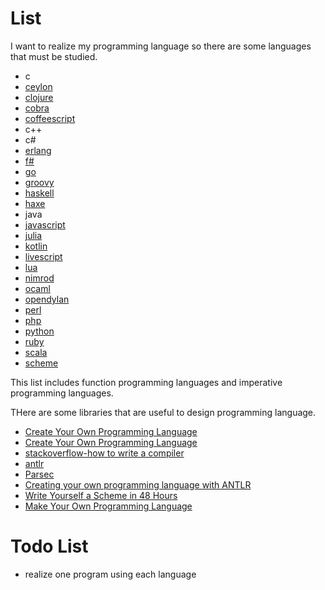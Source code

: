 List
====

I want to realize my programming language so there are some languages that must be studied.

* c
* [ceylon](http://ceylon-lang.org/)
* [clojure](http://clojure.org/)
* [cobra](http://cobra-language.com/)
* [coffeescript](http://coffeescript.org/)
* c++
* c# 
* [erlang](http://www.erlang.org/)
* [f#](http://fsharp.org/)
* [go](http://golang.org/)
* [groovy](http://groovy.codehaus.org/)
* [haskell](http://www.haskell.org/haskellwiki/Haskell)
* [haxe](http://haxe.org/)
* java
* [javascript](http://www.w3schools.com/js/DEFAULT.asp)
* [julia](http://julialang.org/)
* [kotlin](http://kotlin.jetbrains.org/)
* [livescript](http://livescript.net/)
* [lua](http://www.lua.org/)
* [nimrod](http://nimrod-lang.org/)
* [ocaml](http://ocaml.org/)
* [opendylan](https://opendylan.org/)
* [perl](http://www.perl.org/)
* [php](http://www.php.net/)
* [python](https://www.python.org/)
* [ruby](https://www.ruby-lang.org/)
* [scala](http://www.scala-lang.org/)
* [scheme](http://www.scheme.com/)

This list includes function programming languages and imperative programming languages.

THere are some libraries that are useful to design programming language.

* [Create Your Own Programming Language](http://nathansuniversity.com/)
* [Create Your Own Programming Language](http://www.codeproject.com/Articles/50377/Create-Your-Own-Programming-Language)
* [stackoverflow-how to write a compiler](http://stackoverflow.com/questions/1669/learning-to-write-a-compiler)
* [antlr](http://www.antlr.org/)
* [Parsec](http://www.haskell.org/haskellwiki/Parsec)
* [Creating your own programming language with ANTLR](http://bkiers.blogspot.com/2011/03/creating-your-own-programming-language.html)
* [Write Yourself a Scheme in 48 Hours](http://jonathan.tang.name/files/scheme_in_48/tutorial/overview.html)
* [Make Your Own Programming Language](http://scratch-lang.notimetoplay.org/)

Todo List
=========

* realize one program using each language

